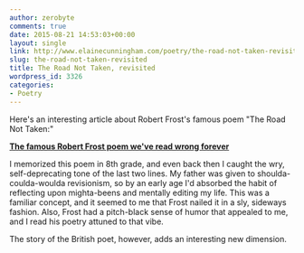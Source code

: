 ```yaml
---
author: zerobyte
comments: true
date: 2015-08-21 14:53:03+00:00
layout: single
link: http://www.elainecunningham.com/poetry/the-road-not-taken-revisited/
slug: the-road-not-taken-revisited
title: The Road Not Taken, revisited
wordpress_id: 3326
categories:
- Poetry
---
```


Here's an interesting article about Robert Frost's famous poem "The Road Not Taken:"

**[The famous Robert Frost poem we've read wrong forever](http://nypost.com/2015/08/16/the-famous-robert-frost-poem-weve-read-wrong-forever/?utm_campaign=SocialFlow&utm_source=NYPFacebook&utm_medium=SocialFlow)**

I memorized this poem in 8th grade, and even back then I caught the wry, self-deprecating tone of the last two lines. My father was given to shoulda-coulda-woulda revisionism, so by an early age I'd absorbed the habit of reflecting upon mighta-beens and mentally editing my life. This was a familiar concept, and it seemed to me that Frost nailed it in a sly, sideways fashion. Also, Frost had a pitch-black sense of humor that appealed to me, and I read his poetry attuned to that vibe.

The story of the British poet, however, adds an interesting new dimension.
